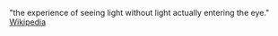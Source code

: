 "the experience of seeing light without light actually entering the eye." [Wikipedia](https://en.wikipedia.org/wiki/Phosphene)